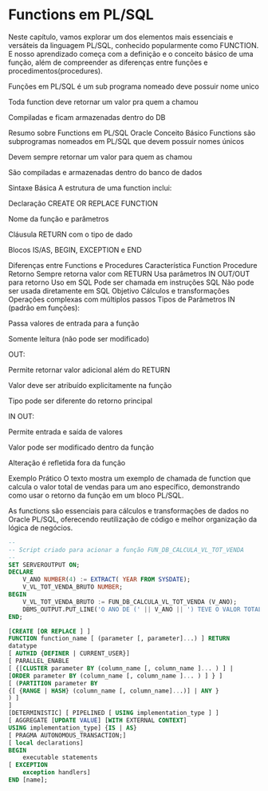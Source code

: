 
# Functions em PL/SQL

Neste capítulo, vamos explorar um dos elementos mais essenciais e versáteis da linguagem PL/SQL, conhecido popularmente como FUNCTION. E nosso aprendizado começa com a definição e o conceito básico de uma função, além de compreender as diferenças entre funções e procedimentos(procedures).

Funções em PL/SQL é um sub programa nomeado deve possuir nome unico

Toda function deve retornar um valor pra quem a chamou

Compiladas e ficam armazenadas dentro do DB




Resumo sobre Functions em PL/SQL Oracle
Conceito Básico
Functions são subprogramas nomeados em PL/SQL que devem possuir nomes únicos

Devem sempre retornar um valor para quem as chamou

São compiladas e armazenadas dentro do banco de dados

Sintaxe Básica
A estrutura de uma function inclui:

Declaração CREATE OR REPLACE FUNCTION

Nome da função e parâmetros

Cláusula RETURN com o tipo de dado

Blocos IS/AS, BEGIN, EXCEPTION e END

Diferenças entre Functions e Procedures
Característica	Function	Procedure
Retorno	Sempre retorna valor com RETURN	Usa parâmetros IN OUT/OUT para retorno
Uso em SQL	Pode ser chamada em instruções SQL	Não pode ser usada diretamente em SQL
Objetivo	Cálculos e transformações	Operações complexas com múltiplos passos
Tipos de Parâmetros
IN (padrão em funções):

Passa valores de entrada para a função

Somente leitura (não pode ser modificado)

OUT:

Permite retornar valor adicional além do RETURN

Valor deve ser atribuído explicitamente na função

Tipo pode ser diferente do retorno principal

IN OUT:

Permite entrada e saída de valores

Valor pode ser modificado dentro da função

Alteração é refletida fora da função

Exemplo Prático
O texto mostra um exemplo de chamada de function que calcula o valor total de vendas para um ano específico, demonstrando como usar o retorno da função em um bloco PL/SQL.

As functions são essenciais para cálculos e transformações de dados no Oracle PL/SQL, oferecendo reutilização de código e melhor organização da lógica de negócios.

```sql
--
-- Script criado para acionar a função FUN_DB_CALCULA_VL_TOT_VENDA
--
SET SERVEROUTPUT ON;
DECLARE
	V_ANO NUMBER(4) := EXTRACT( YEAR FROM SYSDATE);
	V_VL_TOT_VENDA_BRUTO NUMBER;
BEGIN
	V_VL_TOT_VENDA_BRUTO := FUN_DB_CALCULA_VL_TOT_VENDA (V_ANO);
	DBMS_OUTPUT.PUT_LINE('O ANO DE (' || V_ANO || ') TEVE O VALOR TOTAL DE VENDA BRUTO EM:' || V_VL_TOT_VENDA_BRUTO );
END;

```

```sql
[CREATE [OR REPLACE ] ]
FUNCTION function_name [ (parameter [, parameter]...) ] RETURN
datatype
[ AUTHID {DEFINER | CURRENT_USER}]
[ PARALLEL_ENABLE
[ {[CLUSTER parameter BY (column_name [, column_name ]... ) ] |
[ORDER parameter BY (column_name [, column_name ]... ) ] } ]
[ (PARTITION parameter BY
{[ {RANGE | HASH} (column_name [, column_name]...)] | ANY }
) ]
]
[DETERMINISTIC] [ PIPELINED [ USING implementation_type ] ]
[ AGGREGATE [UPDATE VALUE] [WITH EXTERNAL CONTEXT]
USING implementation_type] {IS | AS}
[ PRAGMA AUTONOMOUS_TRANSACTION;]
[ local declarations]
BEGIN
	executable statements
[ EXCEPTION
	exception handlers]
END [name];
```
